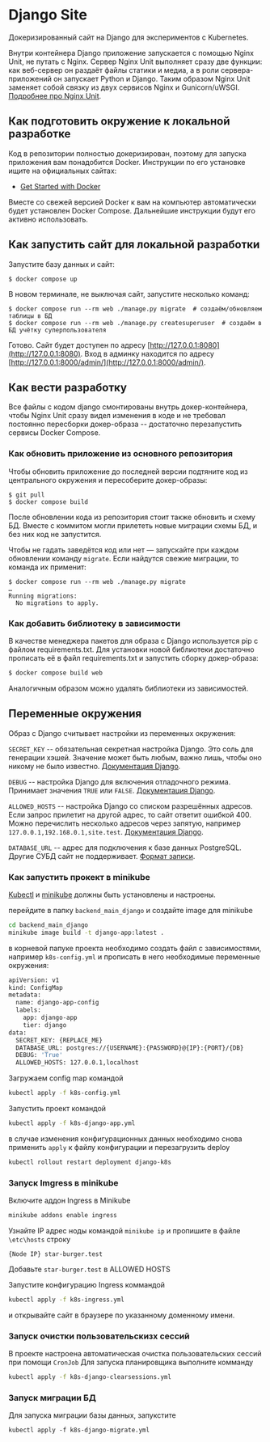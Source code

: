 # Django Site

Докеризированный сайт на Django для экспериментов с Kubernetes.

Внутри контейнера Django приложение запускается с помощью Nginx Unit, не путать с Nginx. Сервер Nginx Unit выполняет сразу две функции: как веб-сервер он раздаёт файлы статики и медиа, а в роли сервера-приложений он запускает Python и Django. Таким образом Nginx Unit заменяет собой связку из двух сервисов Nginx и Gunicorn/uWSGI. [Подробнее про Nginx Unit](https://unit.nginx.org/).

## Как подготовить окружение к локальной разработке

Код в репозитории полностью докеризирован, поэтому для запуска приложения вам понадобится Docker. Инструкции по его установке ищите на официальных сайтах:

- [Get Started with Docker](https://www.docker.com/get-started/)

Вместе со свежей версией Docker к вам на компьютер автоматически будет установлен Docker Compose. Дальнейшие инструкции будут его активно использовать.

## Как запустить сайт для локальной разработки

Запустите базу данных и сайт:

```shell
$ docker compose up
```

В новом терминале, не выключая сайт, запустите несколько команд:

```shell
$ docker compose run --rm web ./manage.py migrate  # создаём/обновляем таблицы в БД
$ docker compose run --rm web ./manage.py createsuperuser  # создаём в БД учётку суперпользователя
```

Готово. Сайт будет доступен по адресу [http://127.0.0.1:8080](http://127.0.0.1:8080). Вход в админку находится по адресу [http://127.0.0.1:8000/admin/](http://127.0.0.1:8000/admin/).

## Как вести разработку

Все файлы с кодом django смонтированы внутрь докер-контейнера, чтобы Nginx Unit сразу видел изменения в коде и не требовал постоянно пересборки докер-образа -- достаточно перезапустить сервисы Docker Compose.

### Как обновить приложение из основного репозитория

Чтобы обновить приложение до последней версии подтяните код из центрального окружения и пересоберите докер-образы:

``` shell
$ git pull
$ docker compose build
```

После обновлении кода из репозитория стоит также обновить и схему БД. Вместе с коммитом могли прилететь новые миграции схемы БД, и без них код не запустится.

Чтобы не гадать заведётся код или нет — запускайте при каждом обновлении команду `migrate`. Если найдутся свежие миграции, то команда их применит:

```shell
$ docker compose run --rm web ./manage.py migrate
…
Running migrations:
  No migrations to apply.
```

### Как добавить библиотеку в зависимости

В качестве менеджера пакетов для образа с Django используется pip с файлом requirements.txt. Для установки новой библиотеки достаточно прописать её в файл requirements.txt и запустить сборку докер-образа:

```sh
$ docker compose build web
```

Аналогичным образом можно удалять библиотеки из зависимостей.

## Переменные окружения

Образ с Django считывает настройки из переменных окружения:

`SECRET_KEY` -- обязательная секретная настройка Django. Это соль для генерации хэшей. Значение может быть любым, важно лишь, чтобы оно никому не было известно. [Документация Django](https://docs.djangoproject.com/en/3.2/ref/settings/#secret-key).

`DEBUG` -- настройка Django для включения отладочного режима. Принимает значения `TRUE` или `FALSE`. [Документация Django](https://docs.djangoproject.com/en/3.2/ref/settings/#std:setting-DEBUG).

`ALLOWED_HOSTS` -- настройка Django со списком разрешённых адресов. Если запрос прилетит на другой адрес, то сайт ответит ошибкой 400. Можно перечислить несколько адресов через запятую, например `127.0.0.1,192.168.0.1,site.test`. [Документация Django](https://docs.djangoproject.com/en/3.2/ref/settings/#allowed-hosts).

`DATABASE_URL` -- адрес для подключения к базе данных PostgreSQL. Другие СУБД сайт не поддерживает. [Формат записи](https://github.com/jacobian/dj-database-url#url-schema).



### Как запустить прокект в minikube

[Kubectl](https://kubernetes.io/ru/docs/tasks/tools/install-kubectl/) и [minikube](https://minikube.sigs.k8s.io/docs/) должны быть установлены и настроены.

перейдите в папку `backend_main_django` и создайте image для minikube
```sh
cd backend_main_django
minikube image build -t django-app:latest .
```

в корневой папуке проекта необходимо создать файл с зависимостями, например `k8s-config.yml` и прописать в него необходимые переменные окружения:

```sh
apiVersion: v1
kind: ConfigMap
metadata:
  name: django-app-config
  labels:
    app: django-app
    tier: django
data:
  SECRET_KEY: {REPLACE_ME}
  DATABASE_URL: postgres://{USERNAME}:{PASSWORD}@{IP}:{PORT}/{DB}
  DEBUG: 'True'
  ALLOWED_HOSTS: 127.0.0.1,localhost
```

Загружаем config map командой
```sh
kubectl apply -f k8s-config.yml
```

Запустить проект командой
```sh
kubectl apply -f k8s-django-app.yml
```

в случае изменения конфигурационных данных необходимо снова применить `apply` к файлу конфигурации и перезагрузить deploy

```sh
kubectl rollout restart deployment django-k8s
```

### Запуск Imgress в minikube

Включите аддон Ingress в Minikube
```sh
minikube addons enable ingress
```

Узнайте IP адрес ноды командой `minikube ip` и пропишите в файле `\etc\hosts` строку
```text
{Node IP} star-burger.test
```

Добавьте `star-burger.test` в ALLOWED HOSTS

Запустите конфигурацию Ingress коммандой
```sh
kubectl apply -f k8s-ingress.yml
```

и открывайте сайт в браузере по указанному доменному имени.

### Запуск очистки пользовательскизх сессий

В проекте настроена автоматическая очистка пользовательских сессий при помощи `CronJob`
Для запуска планировщика выполните комманду
```sh
kubectl apply -f k8s-django-clearsessions.yml 
```

### Запуск миграции БД

Для запуска миграции базы данных, запукстите 
```
kubectl apply -f k8s-django-migrate.yml
```

